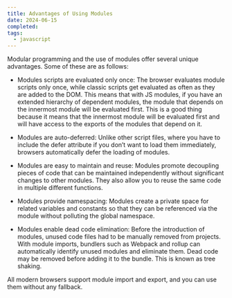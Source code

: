 ```yaml
---
title: Advantages of Using Modules
date: 2024-06-15
completed: 
tags:
  - javascript
---
```


Modular programming and the use of modules offer several unique advantages. Some of these are as follows: 

* Modules scripts are evaluated only once: The browser evaluates module scripts only once, while classic scripts get evaluated as often as they are added to the DOM. This means that with JS modules, if you have an extended hierarchy of dependent modules, the module that depends on the innermost module will be evaluated first. This is a good thing because it means that the innermost module will be evaluated first and will have access to the exports of the modules that depend on it.

* Modules are auto-deferred: Unlike other script files, where you have to include the defer attribute if you don’t want to load them immediately, browsers automatically defer the loading of modules. 

* Modules are easy to maintain and reuse: Modules promote decoupling pieces of code that can be maintained independently without significant changes to other modules. They also allow you to reuse the same code in multiple different functions. 

* Modules provide namespacing: Modules create a private space for related variables and constants so that they can be referenced via the module without polluting the global namespace. 

* Modules enable dead code elimination: Before the introduction of modules, unused code files had to be manually removed from projects. With module imports, bundlers such as Webpack and rollup can automatically identify unused modules and eliminate them. Dead code may be removed before adding it to the bundle. This is known as tree shaking. 

All modern browsers support module import and export, and you can use them without any fallback.